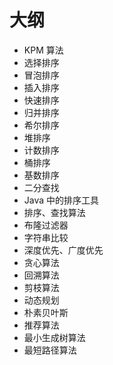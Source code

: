 
# 大纲

- KPM 算法
- 选择排序
- 冒泡排序
- 插入排序
- 快速排序
- 归并排序
- 希尔排序
- 堆排序
- 计数排序
- 桶排序
- 基数排序
- 二分查找
- Java 中的排序工具
- 排序、查找算法
- 布隆过滤器
- 字符串比较
- 深度优先、广度优先
- 贪心算法
- 回溯算法
- 剪枝算法
- 动态规划
- 朴素贝叶斯
- 推荐算法
- 最小生成树算法
- 最短路径算法
